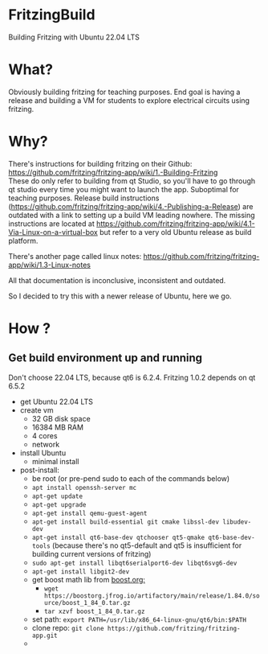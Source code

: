 # FritzingBuild
Building Fritzing with Ubuntu 22.04 LTS

# What?
Obviously building fritzing for teaching purposes. End goal is having a release and building a VM for students to explore electrical circuits using fritzing.

# Why?
There's instructions for building fritzing on their Github: https://github.com/fritzing/fritzing-app/wiki/1.-Building-Fritzing  
These do only refer to building from qt Studio, so you'll have to go through qt studio every time you might want to launch the app. Suboptimal for teaching purposes. Release build instructions (https://github.com/fritzing/fritzing-app/wiki/4.-Publishing-a-Release) are outdated with a link to setting up a build VM leading nowhere. The missing instructions are located at https://github.com/fritzing/fritzing-app/wiki/4.1-Via-Linux-on-a-virtual-box but refer to a very old Ubuntu release as build platform. 

There's another page called linux notes: https://github.com/fritzing/fritzing-app/wiki/1.3-Linux-notes

All that documentation is inconclusive, inconsistent and outdated.

So I decided to try this with a newer release of Ubuntu, here we go.

# How ?
## Get build environment up and running
Don't choose 22.04 LTS, because qt6 is 6.2.4. Fritzing 1.0.2 depends on qt 6.5.2
- get Ubuntu 22.04 LTS
- create vm
  - 32 GB disk space
  - 16384 MB RAM
  - 4 cores
  - network
- install Ubuntu
  - minimal install
- post-install:
  - be root (or pre-pend sudo to each of the commands below) 
  - ```apt install openssh-server mc```
  - ```apt-get update```
  - ```apt-get upgrade```
  - ```apt-get install qemu-guest-agent```
  - ```apt-get install build-essential git cmake libssl-dev libudev-dev```
  - ```apt-get install qt6-base-dev qtchooser qt5-qmake qt6-base-dev-tools``` (because there's no qt5-default and qt5 is insufficient for building current versions of fritzing)
  - ```sudo apt-get install libqt6serialport6-dev libqt6svg6-dev```
  - ```apt-get install libgit2-dev```
  - get boost math lib from [boost.org:](https://www.boost.org/users/download/)
    - ```wget https://boostorg.jfrog.io/artifactory/main/release/1.84.0/source/boost_1_84_0.tar.gz```
    - ```tar xzvf boost_1_84_0.tar.gz```
  - set path: ```export PATH=/usr/lib/x86_64-linux-gnu/qt6/bin:$PATH```
  - clone repo: ```git clone https://github.com/fritzing/fritzing-app.git```
  - 
